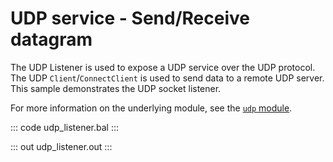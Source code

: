 # UDP service - Send/Receive datagram

The UDP Listener is used to expose a UDP service over the UDP protocol. The UDP `Client`/`ConnectClient` is used to send data to a remote UDP server. This sample demonstrates the UDP socket listener.

For more information on the underlying module, see the [`udp` module](https://lib.ballerina.io/ballerina/udp/latest).

::: code udp_listener.bal :::

::: out udp_listener.out :::